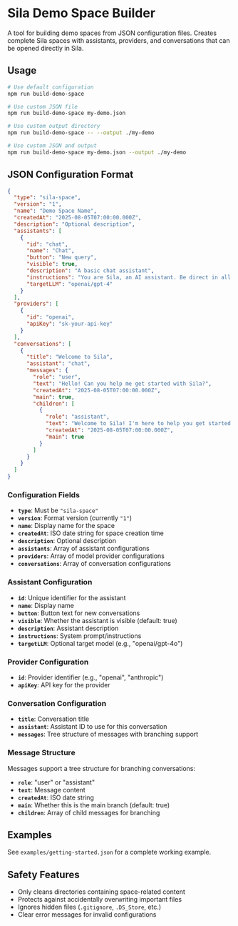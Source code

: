 # Sila Demo Space Builder

A tool for building demo spaces from JSON configuration files. Creates complete Sila spaces with assistants, providers, and conversations that can be opened directly in Sila.

## Usage

```bash
# Use default configuration
npm run build-demo-space

# Use custom JSON file
npm run build-demo-space my-demo.json

# Use custom output directory
npm run build-demo-space -- --output ./my-demo

# Use custom JSON and output
npm run build-demo-space my-demo.json --output ./my-demo
```

## JSON Configuration Format

```json
{
  "type": "sila-space",
  "version": "1",
  "name": "Demo Space Name",
  "createdAt": "2025-08-05T07:00:00.000Z",
  "description": "Optional description",
  "assistants": [
    {
      "id": "chat",
      "name": "Chat",
      "button": "New query",
      "visible": true,
      "description": "A basic chat assistant",
      "instructions": "You are Sila, an AI assistant. Be direct in all responses.",
      "targetLLM": "openai/gpt-4"
    }
  ],
  "providers": [
    {
      "id": "openai",
      "apiKey": "sk-your-api-key"
    }
  ],
  "conversations": [
    {
      "title": "Welcome to Sila",
      "assistant": "chat",
      "messages": {
        "role": "user",
        "text": "Hello! Can you help me get started with Sila?",
        "createdAt": "2025-08-05T07:00:00.000Z",
        "main": true,
        "children": [
          {
            "role": "assistant",
            "text": "Welcome to Sila! I'm here to help you get started...",
            "createdAt": "2025-08-05T07:00:00.000Z",
            "main": true
          }
        ]
      }
    }
  ]
}
```

### Configuration Fields

- **`type`**: Must be `"sila-space"`
- **`version`**: Format version (currently `"1"`)
- **`name`**: Display name for the space
- **`createdAt`**: ISO date string for space creation time
- **`description`**: Optional description
- **`assistants`**: Array of assistant configurations
- **`providers`**: Array of model provider configurations
- **`conversations`**: Array of conversation configurations

### Assistant Configuration

- **`id`**: Unique identifier for the assistant
- **`name`**: Display name
- **`button`**: Button text for new conversations
- **`visible`**: Whether the assistant is visible (default: true)
- **`description`**: Assistant description
- **`instructions`**: System prompt/instructions
- **`targetLLM`**: Optional target model (e.g., "openai/gpt-4o")

### Provider Configuration

- **`id`**: Provider identifier (e.g., "openai", "anthropic")
- **`apiKey`**: API key for the provider

### Conversation Configuration

- **`title`**: Conversation title
- **`assistant`**: Assistant ID to use for this conversation
- **`messages`**: Tree structure of messages with branching support

### Message Structure

Messages support a tree structure for branching conversations:

- **`role`**: "user" or "assistant"
- **`text`**: Message content
- **`createdAt`**: ISO date string
- **`main`**: Whether this is the main branch (default: true)
- **`children`**: Array of child messages for branching

## Examples

See `examples/getting-started.json` for a complete working example.

## Safety Features

- Only cleans directories containing space-related content
- Protects against accidentally overwriting important files
- Ignores hidden files (`.gitignore`, `.DS_Store`, etc.)
- Clear error messages for invalid configurations
